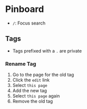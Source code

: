 # Pinboard

- `/`: Focus search

## Tags

- Tags prefixed with a `.` are private

### Rename Tag

1. Go to the page for the old tag
2. Click the `edit` link
3. Select `this page`
4. Add the new tag
5. Select `this page` again
6. Remove the old tag
